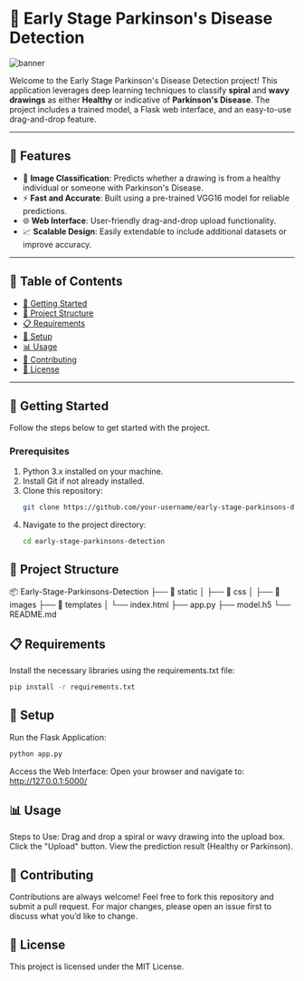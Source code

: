 # 🧠 Early Stage Parkinson's Disease Detection

![banner](https://via.placeholder.com/1200x400?text=Parkinson's+Disease+Detection+Using+Deep+Learning)

Welcome to the Early Stage Parkinson's Disease Detection project! This application leverages deep learning techniques to classify **spiral** and **wavy drawings** as either **Healthy** or indicative of **Parkinson's Disease**. The project includes a trained model, a Flask web interface, and an easy-to-use drag-and-drop feature.

---

## 🌟 Features

- 🎨 **Image Classification**: Predicts whether a drawing is from a healthy individual or someone with Parkinson's Disease.
- ⚡ **Fast and Accurate**: Built using a pre-trained VGG16 model for reliable predictions.
- 🌐 **Web Interface**: User-friendly drag-and-drop upload functionality.
- 📈 **Scalable Design**: Easily extendable to include additional datasets or improve accuracy.

---

## 📖 Table of Contents

- [🚀 Getting Started](#-getting-started)
- [📂 Project Structure](#-project-structure)
- [📋 Requirements](#-requirements)
- [🔧 Setup](#-setup)
- [📊 Usage](#-usage)
- [🤝 Contributing](#-contributing)
- [📜 License](#-license)

---

## 🚀 Getting Started

Follow the steps below to get started with the project.

### Prerequisites

1. Python 3.x installed on your machine.
2. Install Git if not already installed.
3. Clone this repository:
   ```bash
   git clone https://github.com/your-username/early-stage-parkinsons-detection.git
4. Navigate to the project directory:
   ```bash
   cd early-stage-parkinsons-detection
   ```

## 📂 Project Structure

📦 Early-Stage-Parkinsons-Detection
├── 📁 static
│   ├── 📂 css
│   ├── 📂 images
├── 📁 templates
│   └── index.html
├── app.py
├── model.h5
└── README.md

## 📋 Requirements
Install the necessary libraries using the requirements.txt file:

```bash
pip install -r requirements.txt
```

## 🔧 Setup
Run the Flask Application:
```bash
python app.py
```
Access the Web Interface: Open your browser and navigate to:
http://127.0.0.1:5000/


## 📊 Usage
Steps to Use:
Drag and drop a spiral or wavy drawing into the upload box.
Click the "Upload" button.
View the prediction result (Healthy or Parkinson).


## 🤝 Contributing
Contributions are always welcome! Feel free to fork this repository and submit a pull request. For major changes, please open an issue first to discuss what you’d like to change.

## 📜 License
This project is licensed under the MIT License.

